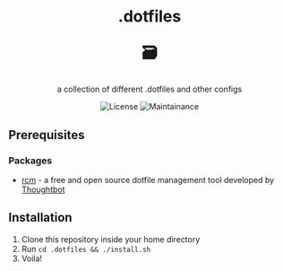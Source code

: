 <h1 align="center">
  .dotfiles
  
  🗃️
</h1>
<div align="center">
  a collection of different .dotfiles and other configs
  
  ![License](https://img.shields.io/github/license/hristotanev/.dotfiles?color=lightgrey&style=for-the-badge)
  ![Maintainance](https://img.shields.io/badge/actively%20maintained-yes-success?style=for-the-badge&logo=appveyor)
</div>

## Prerequisites
### Packages
* [rcm](https://github.com/thoughtbot/rcm) - a free and open source dotfile management tool developed by [Thoughtbot](https://thoughtbot.com/)

## Installation
1. Clone this repository inside your home directory
2. Run `cd .dotfiles && ./install.sh`
3. Voila!
